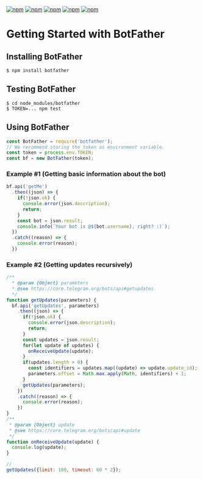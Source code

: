[![npm](https://img.shields.io/npm/dm/botfather.svg?style=flat-square)](https://www.npmjs.com/package/botfather)
[![npm](https://img.shields.io/badge/dependencies-none-brightgreen.svg?style=flat-square)](https://www.npmjs.com/package/botfather)
[![npm](https://img.shields.io/node/v/botfather.svg?style=flat-square)](https://www.npmjs.com/package/botfather)
[![npm](https://img.shields.io/npm/v/botfather.svg?style=flat-square)](https://www.npmjs.com/package/botfather)
[![npm](https://img.shields.io/npm/l/botfather.svg?style=flat-square)](https://www.npmjs.com/package/botfather)

# Getting Started with BotFather
## Installing BotFather
```
$ npm install botfather
```
## Testing BotFather
```
$ cd node_modules/botfather
$ TOKEN=... npm test
```
## Using BotFather
```javascript
const BotFather = require('botfather');
// We recommend storing the token as environment variable.
const token = process.env.TOKEN;
const bf = new BotFather(token);
```
### Example #1 (Getting basic information about the bot)
```javascript
bf.api('getMe')
  .then((json) => {
    if(!json.ok) {
      console.error(json.description);
      return;
    }
    const bot = json.result;
    console.info(`Your bot is @${bot.username}, right? :)`);
  })
  .catch((reason) => {
    console.error(reason);
  })
```

### Example #2 (Getting updates recursively)
```javascript
/**
  * @param {Object} parameters
  * @see https://core.telegram.org/bots/api#getupdates
  */
function getUpdates(parameters) {
  bf.api('getUpdates', parameters)
    .then((json) => {
      if(!json.ok) {
        console.error(json.description);
        return;
      }
      const updates = json.result;
      for(let update of updates) {
        onReceiveUpdate(update);
      }
      if(updates.length > 0) {
        const identifiers = updates.map((update) => update.update_id);
        parameters.offset = Math.max.apply(Math, identifiers) + 1;
      }
      getUpdates(parameters);
    })
    .catch((reason) => {
      console.error(reason);
    })
}
/**
 * @param {Object} update
 * @see https://core.telegram.org/bots/api#update
 */
function onReceiveUpdate(update) {
  console.log(update);
}

//
getUpdates({limit: 100, timeout: 60 * 2});
```